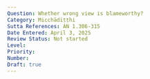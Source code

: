 ```yaml
---
Question: Whether wrong view is blameworthy?
Category: Micchādiṭṭhi
Sutta References: AN 1.306-315
Date Entered: April 3, 2025
Review Status: Not started
Level: 
Priority: 
Number: 
Draft: true
---
```


